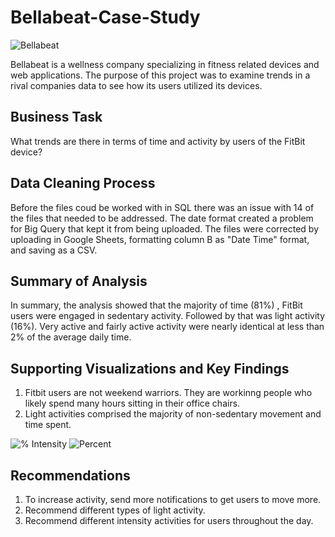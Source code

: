 # Bellabeat-Case-Study
![Bellabeat](https://user-images.githubusercontent.com/122660685/215567790-736907bb-bef0-4102-8d70-ce684777eaf1.png)
 
Bellabeat is a wellness company specializing in fitness related devices and web applications. The purpose of this project was to examine trends in a rival companies data to see how its users utilized its devices.

## Business Task
What trends are there in terms of time and activity by users of the FitBit device?

## Data Cleaning Process
Before the files coud be worked with in SQL there was an issue with 14 of the files that needed to be addressed. The date format created a problem for Big Query that kept it from being uploaded. The files were corrected by uploading in Google Sheets, formatting column B as "Date Time" format, and saving as a CSV.

## Summary of Analysis
In summary, the analysis showed that the majority of time (81%) , FitBit users were engaged in sedentary activity. Followed by that was light activity (16%). Very active and fairly active activity were nearly identical at less than 2% of the average daily
time.

## Supporting Visualizations and Key Findings
1. Fitbit users are not weekend warriors. They are workinng people who likely spend many hours sitting in their office chairs.
2. Light activities comprised the majority of non-sedentary movement and time spent.

![% Intensity](https://user-images.githubusercontent.com/122660685/215571823-4e30166f-aaac-4371-8df5-6ff6416cb744.png)
![Percent](https://user-images.githubusercontent.com/122660685/215572105-f0907352-1769-427c-9dfe-b66f76e98ec8.png)

## Recommendations
1. To increase activity, send more notifications to get users to move more.
2. Recommend different types of light activity.
3. Recommend different intensity activities for users throughout the day.
